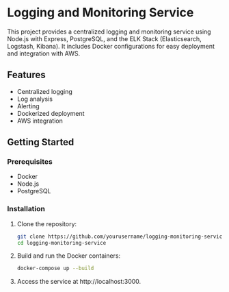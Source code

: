 # Logging and Monitoring Service

This project provides a centralized logging and monitoring service using Node.js with Express, PostgreSQL, and the ELK Stack (Elasticsearch, Logstash, Kibana). It includes Docker configurations for easy deployment and integration with AWS.

## Features

- Centralized logging
- Log analysis
- Alerting
- Dockerized deployment
- AWS integration

## Getting Started

### Prerequisites

- Docker
- Node.js
- PostgreSQL

### Installation

1. Clone the repository:
   ```bash
   git clone https://github.com/yourusername/logging-monitoring-service.git
   cd logging-monitoring-service
2. Build and run the Docker containers:
   ```bash
   docker-compose up --build
3. Access the service at http://localhost:3000.

